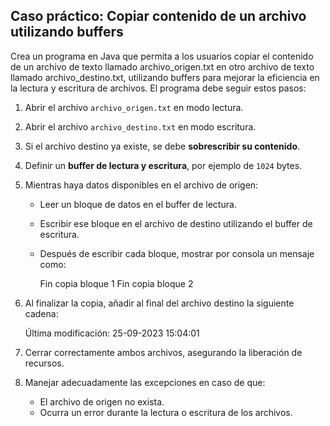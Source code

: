 ## Caso práctico: Copiar contenido de un archivo utilizando buffers

Crea un programa en Java que permita a los usuarios copiar el contenido de un archivo de texto llamado archivo_origen.txt en otro archivo de texto llamado archivo_destino.txt, utilizando buffers para mejorar la eficiencia en la lectura y escritura de archivos.
El programa debe seguir estos pasos:

1. Abrir el archivo `archivo_origen.txt` en modo lectura.
2. Abrir el archivo `archivo_destino.txt` en modo escritura.
3. Si el archivo destino ya existe, se debe **sobrescribir su contenido**.
4. Definir un **buffer de lectura y escritura**, por ejemplo de `1024` bytes.
5. Mientras haya datos disponibles en el archivo de origen:
   - Leer un bloque de datos en el buffer de lectura.
   - Escribir ese bloque en el archivo de destino utilizando el buffer de escritura.
   - Después de escribir cada bloque, mostrar por consola un mensaje como:

     Fin copia bloque 1
     Fin copia bloque 2


6. Al finalizar la copia, añadir al final del archivo destino la siguiente cadena:
 
   Última modificación: 25-09-2023 15:04:01

7. Cerrar correctamente ambos archivos, asegurando la liberación de recursos.

8. Manejar adecuadamente las excepciones en caso de que:

   - El archivo de origen no exista.
   - Ocurra un error durante la lectura o escritura de los archivos.
